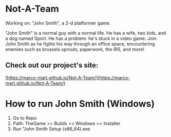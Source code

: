 # Not-A-Team
Working on: "John Smith", a 2-d platformer game. 

"John Smith" is a normal guy with a normal life. He has a wife, two kids, and a dog named Sport. He has a problem: he's stuck in a video game. Join John Smith as he fights his way through an office space, encountering enemies such as brussels sprouts, paperwork, the IRS, and more! 

## Check out our project's site: 
[https://marco-mart.github.io/Not-A-Team/](https://marco-mart.github.io/Not-A-Team/)


# How to run John Smith (Windows)
1. Go to Repo
2. Path: TheGame >> Builds >> Windows >> Installer
3. Run "John Smith Setup (x86_64).exe

